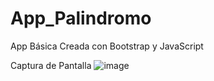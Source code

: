 # App_Palindromo
App Básica Creada con Bootstrap y JavaScript

Captura de Pantalla
![image](https://user-images.githubusercontent.com/23177282/113449304-27c41600-93c3-11eb-8cbe-bb2d58c13915.png)



